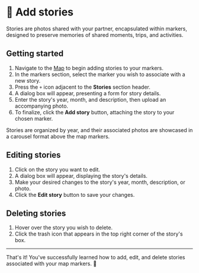 # 📝 Add stories

Stories are photos shared with your partner, encapsulated within markers, designed to preserve memories of shared moments, trips, and activities.

## Getting started

1. Navigate to the [Map](https://mappedlove.com/app/map) to begin adding stories to your markers.
2. In the markers section, select the marker you wish to associate with a new story.
3. Press the `+` icon adjacent to the **Stories** section header.
4. A dialog box will appear, presenting a form for story details.
5. Enter the story's year, month, and description, then upload an accompanying photo.
6. To finalize, click the **Add story** button, attaching the story to your chosen marker.

Stories are organized by year, and their associated photos are showcased in a carousel format above the map markers.

## Editing stories

1. Click on the story you want to edit.
2. A dialog box will appear, displaying the story's details.
3. Make your desired changes to the story's year, month, description, or photo.
4. Click the **Edit story** button to save your changes.

## Deleting stories

1. Hover over the story you wish to delete.
2. Click the trash icon that appears in the top right corner of the story's box.

---

That's it! You've successfully learned how to add, edit, and delete stories associated with your map markers. 📸
